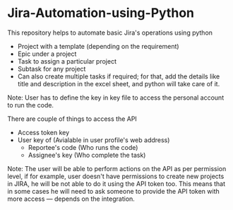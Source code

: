 # Jira-Automation-using-Python
This repository helps to automate basic Jira's operations using python
- Project with a template (depending on the requirement)
- Epic under a project
- Task to assign a particular project
- Subtask for any project
- Can also create multiple tasks if required; for that, add the details
like title and description in the excel sheet, and python will take care
of it.

Note: User has to define the key in key file to access the personal account to run the code.

There are couple of things to access the API
- Access token key 
- User key of (Avialable in user profile's web address)
  - Reportee's code (Who runs the code)
  - Assignee's key (Who complete the task)
  
Note: The user will be able to perform actions on the API as per permission level, if for example, user doesn't have  permissions to create new projects in JIRA, he will be not able to do it using the API token too. This means that in some cases he will need to ask someone to provide the API token with more access — depends on the integration.
